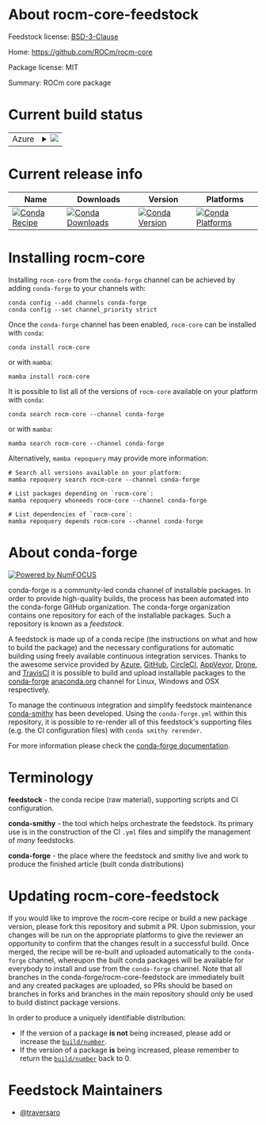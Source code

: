 About rocm-core-feedstock
=========================

Feedstock license: [BSD-3-Clause](https://github.com/conda-forge/rocm-core-feedstock/blob/main/LICENSE.txt)

Home: https://github.com/ROCm/rocm-core

Package license: MIT

Summary: ROCm core package

Current build status
====================


<table>
    
  <tr>
    <td>Azure</td>
    <td>
      <details>
        <summary>
          <a href="https://dev.azure.com/conda-forge/feedstock-builds/_build/latest?definitionId=26511&branchName=main">
            <img src="https://dev.azure.com/conda-forge/feedstock-builds/_apis/build/status/rocm-core-feedstock?branchName=main">
          </a>
        </summary>
        <table>
          <thead><tr><th>Variant</th><th>Status</th></tr></thead>
          <tbody><tr>
              <td>linux_64</td>
              <td>
                <a href="https://dev.azure.com/conda-forge/feedstock-builds/_build/latest?definitionId=26511&branchName=main">
                  <img src="https://dev.azure.com/conda-forge/feedstock-builds/_apis/build/status/rocm-core-feedstock?branchName=main&jobName=linux&configuration=linux%20linux_64_" alt="variant">
                </a>
              </td>
            </tr>
          </tbody>
        </table>
      </details>
    </td>
  </tr>
</table>

Current release info
====================

| Name | Downloads | Version | Platforms |
| --- | --- | --- | --- |
| [![Conda Recipe](https://img.shields.io/badge/recipe-rocm--core-green.svg)](https://anaconda.org/conda-forge/rocm-core) | [![Conda Downloads](https://img.shields.io/conda/dn/conda-forge/rocm-core.svg)](https://anaconda.org/conda-forge/rocm-core) | [![Conda Version](https://img.shields.io/conda/vn/conda-forge/rocm-core.svg)](https://anaconda.org/conda-forge/rocm-core) | [![Conda Platforms](https://img.shields.io/conda/pn/conda-forge/rocm-core.svg)](https://anaconda.org/conda-forge/rocm-core) |

Installing rocm-core
====================

Installing `rocm-core` from the `conda-forge` channel can be achieved by adding `conda-forge` to your channels with:

```
conda config --add channels conda-forge
conda config --set channel_priority strict
```

Once the `conda-forge` channel has been enabled, `rocm-core` can be installed with `conda`:

```
conda install rocm-core
```

or with `mamba`:

```
mamba install rocm-core
```

It is possible to list all of the versions of `rocm-core` available on your platform with `conda`:

```
conda search rocm-core --channel conda-forge
```

or with `mamba`:

```
mamba search rocm-core --channel conda-forge
```

Alternatively, `mamba repoquery` may provide more information:

```
# Search all versions available on your platform:
mamba repoquery search rocm-core --channel conda-forge

# List packages depending on `rocm-core`:
mamba repoquery whoneeds rocm-core --channel conda-forge

# List dependencies of `rocm-core`:
mamba repoquery depends rocm-core --channel conda-forge
```


About conda-forge
=================

[![Powered by
NumFOCUS](https://img.shields.io/badge/powered%20by-NumFOCUS-orange.svg?style=flat&colorA=E1523D&colorB=007D8A)](https://numfocus.org)

conda-forge is a community-led conda channel of installable packages.
In order to provide high-quality builds, the process has been automated into the
conda-forge GitHub organization. The conda-forge organization contains one repository
for each of the installable packages. Such a repository is known as a *feedstock*.

A feedstock is made up of a conda recipe (the instructions on what and how to build
the package) and the necessary configurations for automatic building using freely
available continuous integration services. Thanks to the awesome service provided by
[Azure](https://azure.microsoft.com/en-us/services/devops/), [GitHub](https://github.com/),
[CircleCI](https://circleci.com/), [AppVeyor](https://www.appveyor.com/),
[Drone](https://cloud.drone.io/welcome), and [TravisCI](https://travis-ci.com/)
it is possible to build and upload installable packages to the
[conda-forge](https://anaconda.org/conda-forge) [anaconda.org](https://anaconda.org/)
channel for Linux, Windows and OSX respectively.

To manage the continuous integration and simplify feedstock maintenance
[conda-smithy](https://github.com/conda-forge/conda-smithy) has been developed.
Using the ``conda-forge.yml`` within this repository, it is possible to re-render all of
this feedstock's supporting files (e.g. the CI configuration files) with ``conda smithy rerender``.

For more information please check the [conda-forge documentation](https://conda-forge.org/docs/).

Terminology
===========

**feedstock** - the conda recipe (raw material), supporting scripts and CI configuration.

**conda-smithy** - the tool which helps orchestrate the feedstock.
                   Its primary use is in the construction of the CI ``.yml`` files
                   and simplify the management of *many* feedstocks.

**conda-forge** - the place where the feedstock and smithy live and work to
                  produce the finished article (built conda distributions)


Updating rocm-core-feedstock
============================

If you would like to improve the rocm-core recipe or build a new
package version, please fork this repository and submit a PR. Upon submission,
your changes will be run on the appropriate platforms to give the reviewer an
opportunity to confirm that the changes result in a successful build. Once
merged, the recipe will be re-built and uploaded automatically to the
`conda-forge` channel, whereupon the built conda packages will be available for
everybody to install and use from the `conda-forge` channel.
Note that all branches in the conda-forge/rocm-core-feedstock are
immediately built and any created packages are uploaded, so PRs should be based
on branches in forks and branches in the main repository should only be used to
build distinct package versions.

In order to produce a uniquely identifiable distribution:
 * If the version of a package **is not** being increased, please add or increase
   the [``build/number``](https://docs.conda.io/projects/conda-build/en/latest/resources/define-metadata.html#build-number-and-string).
 * If the version of a package **is** being increased, please remember to return
   the [``build/number``](https://docs.conda.io/projects/conda-build/en/latest/resources/define-metadata.html#build-number-and-string)
   back to 0.

Feedstock Maintainers
=====================

* [@traversaro](https://github.com/traversaro/)


<!-- dummy commit to enable rerendering -->

